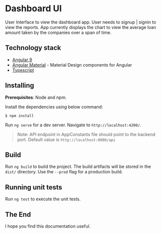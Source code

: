 # Dashboard UI

User Interface to view the dashboard app. User needs to signup | signin to view the reports.
App currently displays the chart to view the average loan amount taken by the companies over a span of time.   


## Technology stack

* [Angular 9](https://v9.angular.io/docs)
* [Angular Material](https://material.angular.io/) - Material Design components for Angular
* [Typescript](https://www.typescriptlang.org/)

## Installing

**Prerequisites**: Node and npm.  

Install the dependencies using below command:

```
$ npm install
```

Run `ng serve` for a dev server. Navigate to `http://localhost:4200/`.

> Note: API endpoint  in AppConstants file should point to the backend port.
Default value is `http://localhost:8080/api` 


## Build

Run `ng build` to build the project. The build artifacts will be stored in the `dist/` directory. Use the `--prod` flag for a production build.

## Running unit tests

Run `ng test` to execute the unit tests.

## The End
I hope you find this documentation useful.
